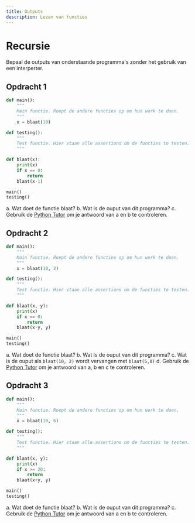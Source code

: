 ```yaml
---
title: Outputs
description: Lezen van functies
---
```


# Recursie

Bepaal de outputs van onderstaande programma's zonder het gebruik van een interperter.

## Opdracht 1



```python
def main():
    """
    Main functie. Roept de andere functies op om hun werk te doen.
    """
    x = blaat(10)

def testing():
    """
    Test functie. Hier staan alle assertions om de functies te testen.
    """

def blaat(x):
    print(x)
    if x == 0:
        return
    blaat(x-1)

main()
testing()

```

a. Wat doet de functie blaat?
b. Wat is de ouput van dit programma?
c. Gebruik de [Python Tutor](http://www.pythontutor.com/visualize.html)  om je antwoord van a en b te controleren.


## Opdracht 2

```python
def main():
    """
    Main functie. Roept de andere functies op om hun werk te doen.
    """
    x = blaat(10, 2)

def testing():
    """
    Test functie. Hier staan alle assertions om de functies te testen.
    """

def blaat(x, y):
    print(x)
    if x == 0:
        return
    blaat(x-y, y)

main()
testing()

```

a. Wat doet de functie blaat?
b. Wat is de ouput van dit programma?
c. Wat is de ouput als `blaat(10, 2)` wordt vervangen met `blaat(5,0)`
d. Gebruik de [Python Tutor](http://www.pythontutor.com/visualize.html)  om je antwoord van a, b en c te controleren.


## Opdracht 3

```python
def main():
    """
    Main functie. Roept de andere functies op om hun werk te doen.
    """
    x = blaat(10, 6)

def testing():
    """
    Test functie. Hier staan alle assertions om de functies te testen.
    """

def blaat(x, y):
    print(x)
    if x >= 20:
        return
    blaat(x+y, y)

main()
testing()
```


a. Wat doet de functie blaat?
b. Wat is de ouput van dit programma?
c. Gebruik de [Python Tutor](http://www.pythontutor.com/visualize.html)  om je antwoord van a en b te controleren.
